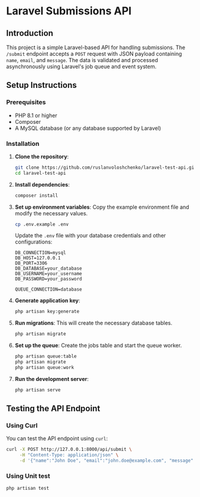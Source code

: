 # Laravel Submissions API

## Introduction
This project is a simple Laravel-based API for handling submissions. The `/submit` endpoint accepts a `POST` request with JSON payload containing `name`, `email`, and `message`. The data is validated and processed asynchronously using Laravel's job queue and event system.

## Setup Instructions

### Prerequisites
- PHP 8.1 or higher
- Composer
- A MySQL database (or any database supported by Laravel)

### Installation

1. **Clone the repository**:
    ```sh
    git clone https://github.com/ruslanvoloshchenko/laravel-test-api.git
    cd laravel-test-api
    ```

2. **Install dependencies**:
    ```sh
    composer install
    ```

3. **Set up environment variables**:
   Copy the example environment file and modify the necessary values.
    ```sh
    cp .env.example .env
    ```
   Update the `.env` file with your database credentials and other configurations:
    ```env
    DB_CONNECTION=mysql
    DB_HOST=127.0.0.1
    DB_PORT=3306
    DB_DATABASE=your_database
    DB_USERNAME=your_username
    DB_PASSWORD=your_password

    QUEUE_CONNECTION=database
    ```

4. **Generate application key**:
    ```sh
    php artisan key:generate
    ```

5. **Run migrations**:
   This will create the necessary database tables.
    ```sh
    php artisan migrate
    ```

6. **Set up the queue**:
   Create the jobs table and start the queue worker.
    ```sh
    php artisan queue:table
    php artisan migrate
    php artisan queue:work
    ```

7. **Run the development server**:
    ```sh
    php artisan serve
    ```

## Testing the API Endpoint

### Using Curl
You can test the API endpoint using `curl`:

```sh
curl -X POST http://127.0.0.1:8000/api/submit \
     -H "Content-Type: application/json" \
     -d '{"name":"John Doe", "email":"john.doe@example.com", "message":"This is a test message."}'
```

### Using Unit test
```sh
php artisan test
```

